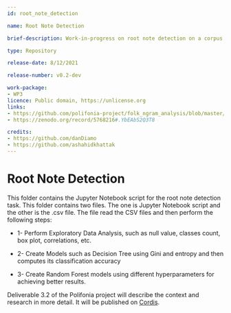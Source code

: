 ```yaml
---
id: root_note_detection

name: Root Note Detection

brief-description: Work-in-progress on root note detection on a corpus of monophonic Irish folk tunes.

type: Repository

release-date: 8/12/2021

release-number: v0.2-dev

work-package: 
- WP3
licence: Public domain, https://unlicense.org
links:
- https://github.com/polifonia-project/folk_ngram_analysis/blob/master/root_note_detection/root_note_detection.ipynb
- https://zenodo.org/record/5768216#.YbEAbS2Q3T8

credits:
- https://github.com/danDiamo
- https://github.com/ashahidkhattak
---
```


# Root Note Detection

This folder contains the Jupyter Notebook script for the root note detection task. This folder contains two files. The one is Jupyter Notebook script and the other is the .csv file. The file read the CSV files and then perform the following steps:

* 1- Perform Exploratory Data Analysis, such as null value, classes count, box plot, correlations, etc. 

* 2- Create Models such as Decision Tree using Gini and entropy and then computes its classification accuracy

* 3- Create Random Forest models using different hyperparameters for achieving better results.


Deliverable 3.2 of the Polifonia project will describe the context and research in more detail. It will be published on [Cordis](https://cordis.europa.eu/project/id/101004746/it).

